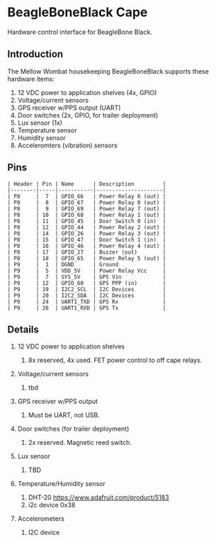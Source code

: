 # BeagleBoneBlack Cape
Hardware control interface for BeagleBone Black.

## Introduction
The Mellow Wombat housekeeping BeagleBoneBlack supports these hardware items:
1. 12 VDC power to application shelves (4x, GPIO)
1. Voltage/current sensors
1. GPS receiver w/PPS output (UART)
1. Door switches (2x, GPIO, for trailer deployment)
1. Lux sensor (1x)
1. Temperature sensor
1. Humidity sensor
1. Acceleromters (vibration) sensors

## Pins
    | Header | Pin | Name      | Description         |
    |--------|-----|-----------|---------------------|
    | P8     |  7  | GPIO_66   | Power Relay 6 (out) |
    | P8     |  8  | GPIO_67   | Power Relay 0 (out) |
    | P8     |  9  | GPIO_69   | Power Relay 7 (out) |
    | P8     | 10  | GPIO_68   | Power Relay 1 (out) |
    | P8     | 11  | GPIO_45   | Door Switch 0 (in)  |
    | P8     | 12  | GPIO_44   | Power Relay 2 (out) |
    | P8     | 14  | GPIO_26   | Power Relay 3 (out) |
    | P8     | 15  | GPIO_47   | Door Switch 1 (in)  |
    | P8     | 16  | GPIO_46   | Power Relay 4 (out) |
    | P8     | 17  | GPIO_27   | Buzzer (out)        |
    | P8     | 18  | GPIO_65   | Power Relay 5 (out) |
    | P9     |  1  | DGND      | Ground              |
    | P9     |  5  | VDD_5V    | Power Relay Vcc     |
    | P9     |  7  | SYS_5V    | GPS Vin             |
    | P9     | 12  | GPIO_60   | GPS PPP (in)        |
    | P9     | 19  | I2C2_SCL  | I2C Devices         |
    | P9     | 20  | I2C2_SDA  | I2C Devices         |
    | P9     | 24  | UART1_TXD | GPS Rx              |
    | P9     | 26  | UART1_RXD | GPS Tx              |

## Details

1. 12 VDC power to application shelves
    1. 8x reserved, 4x used.  FET power control to off cape relays.

1. Voltage/current sensors
    1. tbd

1. GPS receiver w/PPS output
    1. Must be UART, not USB.

1. Door switches (for trailer deployment)
    1. 2x reserved.  Magnetic reed switch.

1. Lux sensor
    1. TBD

1. Temperature/Humidity sensor
    1. DHT-20 https://www.adafruit.com/product/5183
    1. i2c device 0x38

1. Accelerometers
    1. I2C device

